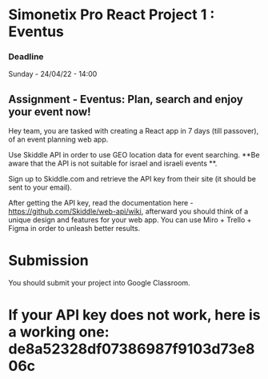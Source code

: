 # Simonetix Pro React Project 1 : Eventus

### Deadline
Sunday - 24/04/22 - 14:00


## Assignment - Eventus: Plan, search and enjoy your event now!

Hey team, you are tasked with creating a React app in 7 days (till passover), of an event planning web app.

Use Skiddle API in order to use GEO location data for event searching. **Be aware that the API is not suitable for israel and israeli events **.

Sign up to Skiddle.com and retrieve the API key from their site (it should be sent to your email).

After getting the API key, read the documentation here - https://github.com/Skiddle/web-api/wiki, afterward you should think of a unique design and features for your web app. You can use Miro + Trello + Figma in order to unleash better results.

# Submission 
You should submit your project into Google Classroom.


# If your API key does not work, here is a working one: de8a52328df07386987f9103d73e806c
